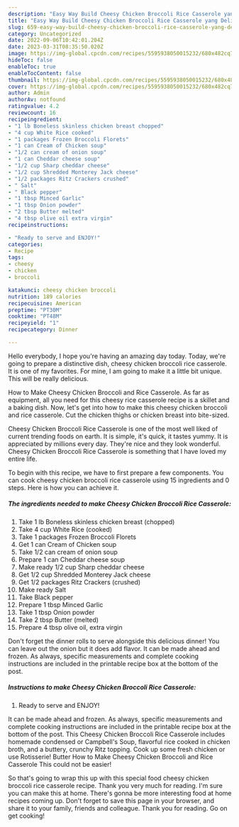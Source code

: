 ```yaml
---
description: "Easy Way Build Cheesy Chicken Broccoli Rice Casserole yang Delicious"
title: "Easy Way Build Cheesy Chicken Broccoli Rice Casserole yang Delicious"
slug: 659-easy-way-build-cheesy-chicken-broccoli-rice-casserole-yang-delicious
category: Uncategorized
date: 2022-09-06T10:42:01.204Z
date: 2023-03-31T08:35:50.020Z
image: https://img-global.cpcdn.com/recipes/5595938050015232/680x482cq70/cheesy-chicken-broccoli-rice-casserole-recipe-main-photo.jpg
hideToc: false
enableToc: true
enableTocContent: false
thumbnail: https://img-global.cpcdn.com/recipes/5595938050015232/680x482cq70/cheesy-chicken-broccoli-rice-casserole-recipe-main-photo.jpg
cover: https://img-global.cpcdn.com/recipes/5595938050015232/680x482cq70/cheesy-chicken-broccoli-rice-casserole-recipe-main-photo.jpg
author: Admin
authorAv: notfound
ratingvalue: 4.2
reviewcount: 16
recipeingredient:
- "1 lb Boneless skinless chicken breast chopped"
- "4 cup White Rice cooked"
- "1 packages Frozen Broccoli Florets"
- "1 can Cream of Chicken soup"
- "1/2 can cream of onion soup"
- "1 can Cheddar cheese soup"
- "1/2 cup Sharp cheddar cheese"
- "1/2 cup Shredded Monterey Jack cheese"
- "1/2 packages Ritz Crackers crushed"
- " Salt"
- " Black pepper"
- "1 tbsp Minced Garlic"
- "1 tbsp Onion powder"
- "2 tbsp Butter melted"
- "4 tbsp olive oil extra virgin"
recipeinstructions:

- "Ready to serve and ENJOY!"
categories:
- Recipe
tags:
- cheesy
- chicken
- broccoli

katakunci: cheesy chicken broccoli 
nutrition: 189 calories
recipecuisine: American
preptime: "PT30M"
cooktime: "PT48M"
recipeyield: "1"
recipecategory: Dinner

---
```



Hello everybody, I hope you're having an amazing day today. Today, we're going to prepare a distinctive dish, cheesy chicken broccoli rice casserole. It is one of my favorites. For mine, I am going to make it a little bit unique. This will be really delicious.

How to Make Cheesy Chicken Broccoli and Rice Casserole. As far as equipment, all you need for this cheesy rice casserole recipe is a skillet and a baking dish. Now, let&#39;s get into how to make this cheesy chicken broccoli and rice casserole. Cut the chicken thighs or chicken breast into bite-sized.

Cheesy Chicken Broccoli Rice Casserole is one of the most well liked of current trending foods on earth. It is simple, it's quick, it tastes yummy. It is appreciated by millions every day. They're nice and they look wonderful. Cheesy Chicken Broccoli Rice Casserole is something that I have loved my entire life.


To begin with this recipe, we have to first prepare a few components. You can cook cheesy chicken broccoli rice casserole using 15 ingredients and 0 steps. Here is how you can achieve it.

<!--inarticleads1-->

##### The ingredients needed to make Cheesy Chicken Broccoli Rice Casserole:

1. Take 1 lb Boneless skinless chicken breast (chopped)
1. Take 4 cup White Rice (cooked)
1. Take 1 packages Frozen Broccoli Florets
1. Get 1 can Cream of Chicken soup
1. Take 1/2 can cream of onion soup
1. Prepare 1 can Cheddar cheese soup
1. Make ready 1/2 cup Sharp cheddar cheese
1. Get 1/2 cup Shredded Monterey Jack cheese
1. Get 1/2 packages Ritz Crackers (crushed)
1. Make ready  Salt
1. Take  Black pepper
1. Prepare 1 tbsp Minced Garlic
1. Take 1 tbsp Onion powder
1. Take 2 tbsp Butter (melted)
1. Prepare 4 tbsp olive oil, extra virgin


Don&#39;t forget the dinner rolls to serve alongside this delicious dinner! You can leave out the onion but it does add flavor. It can be made ahead and frozen. As always, specific measurements and complete cooking instructions are included in the printable recipe box at the bottom of the post. 

<!--inarticleads2-->

##### Instructions to make Cheesy Chicken Broccoli Rice Casserole:


1. Ready to serve and ENJOY!

It can be made ahead and frozen. As always, specific measurements and complete cooking instructions are included in the printable recipe box at the bottom of the post. This Cheesy Chicken Broccoli Rice Casserole includes homemade condensed or Campbell&#39;s Soup, flavorful rice cooked in chicken broth, and a buttery, crunchy Ritz topping. Cook up some fresh chicken or use Rotisserie! Butter How to Make Cheesy Chicken Broccoli and Rice Casserole This could not be easier! 

So that's going to wrap this up with this special food cheesy chicken broccoli rice casserole recipe. Thank you very much for reading. I'm sure you can make this at home. There's gonna be more interesting food at home recipes coming up. Don't forget to save this page in your browser, and share it to your family, friends and colleague. Thank you for reading. Go on get cooking!
